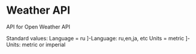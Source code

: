 # Weather API
 API for Open Weather API
 
 Standard values:
  Language = ru     ]-Language: ru,en,ja, etc
  Units = metric    ]-Units: metric or imperial 
